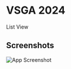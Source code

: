 
# VSGA 2024

List View



## Screenshots

![App Screenshot](https://raw.githubusercontent.com/yudiatmoko/vsga2024/08/08-list-view/screenshots/img.png)

